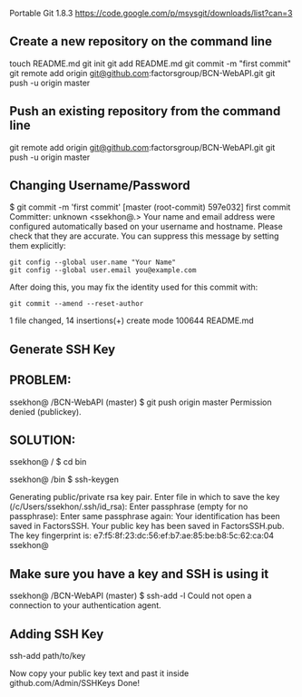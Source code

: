Portable Git 1.8.3
https://code.google.com/p/msysgit/downloads/list?can=3

Create a new repository on the command line
----------------------------------------------------------------
touch README.md
git init
git add README.md
git commit -m "first commit"
git remote add origin git@github.com:factorsgroup/BCN-WebAPI.git
git push -u origin master


Push an existing repository from the command line
----------------------------------------------------------------
git remote add origin git@github.com:factorsgroup/BCN-WebAPI.git
git push -u origin master


Changing Username/Password
----------------------------------------------------------------
$ git commit -m 'first commit'
[master (root-commit) 597e032] first commit
 Committer: unknown <ssekhon@<computer>.<network>>
Your name and email address were configured automatically based
on your username and hostname. Please check that they are accurate.
You can suppress this message by setting them explicitly:

    git config --global user.name "Your Name"
    git config --global user.email you@example.com

After doing this, you may fix the identity used for this commit with:

    git commit --amend --reset-author

 1 file changed, 14 insertions(+)
 create mode 100644 README.md

Generate SSH Key
----------------------------------------------------------------
PROBLEM:
--------
ssekhon@<Computer-Name> /BCN-WebAPI (master)
$ git push origin master
Permission denied (publickey).

SOLUTION:
---------
ssekhon@<Computer-Name> /
$ cd bin

ssekhon@<Computer-Name> /bin
$ ssh-keygen

Generating public/private rsa key pair.
Enter file in which to save the key (/c/Users/ssekhon/.ssh/id_rsa): <Do-Not-Use-Any-Name>
Enter passphrase (empty for no passphrase):
Enter same passphrase again:
Your identification has been saved in FactorsSSH.
Your public key has been saved in FactorsSSH.pub.
The key fingerprint is:
e7:f5:8f:23:dc:56:ef:b7:ae:85:be:b8:5c:62:ca:04 ssekhon@<Computer-Name>

Make sure you have a key and SSH is using it
------------------------------------------------------------------
ssekhon@<Computer-Name> /BCN-WebAPI (master)
$ ssh-add -l
Could not open a connection to your authentication agent.

Adding SSH Key
-------------------------------------------------------------------
ssh-add path/to/key

Now copy your public key text and past it inside github.com/Admin/SSHKeys
Done!
